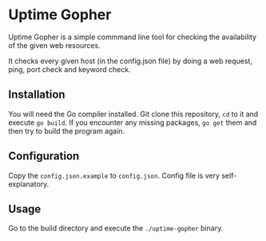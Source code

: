 # Uptime Gopher

Uptime Gopher is a simple commmand line tool for checking the availability of the given web resources.

It checks every given host (in the config.json file) by doing a web request, ping, port check and keyword check.

## Installation

You will need the Go compiler installed. Git clone this repository, `cd` to it and execute `go build`. If you encounter any missing packages, `go get` them and then try to build the program again.

## Configuration

Copy the `config.json.example` to `config.json`. Config file is very self-explanatory.

## Usage
Go to the build directory and execute the `./uptime-gopher` binary.
